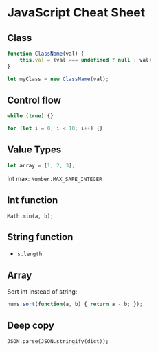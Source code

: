 # JavaScript Cheat Sheet

## Class

```javascript
function ClassName(val) {
    this.val = (val === undefined ? null : val)
}

let myClass = new ClassName(val);
```

## Control flow

```javascript
while (true) {}

for (let i = 0; i < 10; i++) {}

```

## Value Types

```javascript
let array = [1, 2, 3];
```

Int max: `Number.MAX_SAFE_INTEGER`

## Int function

`Math.min(a, b);`

## String function

- `s.length`

## Array

Sort int instead of string:

```javascript
nums.sort(function(a, b) { return a - b; });
```

## Deep copy

`JSON.parse(JSON.stringify(dict));`
